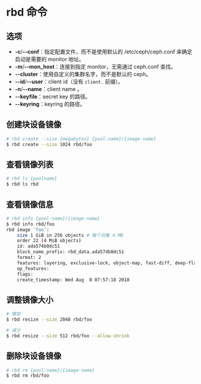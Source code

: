 # rbd 命令

## 选项

* **-c**/**--conf**：指定配置文件，而不是使用默认的 /etc/ceph/ceph.conf 来确定启动是需要的 monitor 地址。
* **-m**/**--mon_host**：连接到指定 monitor，无需通过 ceph.conf 查找。
* **--cluster**：使用自定义的集群名字，而不是默认的 ceph。
* **--id**/**--user**：client id（没有 `client.` 前缀）。
* **-n**/**--name**：client name 。
* **--keyfile**：secret key 的路径。
* **--keyring**：keyring 的路径。

## 创建块设备镜像

```sh
# rbd create --size {megabytes} {pool-name}/{image-name}
$ rbd create --size 1024 rbd/foo
```

## 查看镜像列表

```sh
# rbd ls {poolname}
$ rbd ls rbd
```

## 查看镜像信息

```sh
# rbd info {pool-name}/{image-name}
$ rbd info rbd/foo
rbd image 'foo':
    size 1 GiB in 256 objects # 每个对象 4 MB
    order 22 (4 MiB objects)
    id: ada574b0dc51
    block_name_prefix: rbd_data.ada574b0dc51
    format: 2
    features: layering, exclusive-lock, object-map, fast-diff, deep-flatten
    op_features:
    flags:
    create_timestamp: Wed Aug  8 07:57:18 2018
```

## 调整镜像大小

```sh
# 增加
$ rbd resize --size 2048 rbd/foo

# 减少
$ rbd resize --size 512 rbd/foo --allow-shrink
```

## 删除块设备镜像

```sh
# rbd rm {pool-name}/{image-name}
$ rbd rm rbd/foo
```